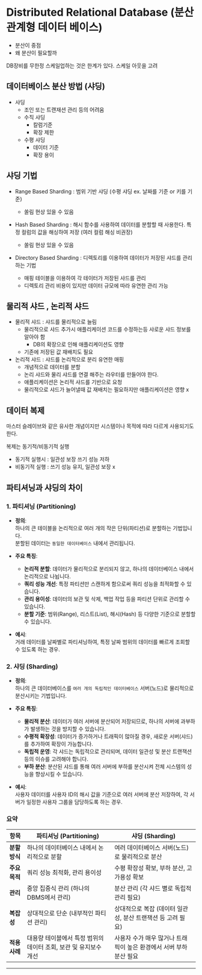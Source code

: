 # Distributed Relational Database (분산 관계형 데이터 베이스)

-   분산이 중점
-   왜 분산이 필요할까

DB장비를 무한정 스케일업하는 것은 한계가 있다. 스케일 아웃을 고려

## 데이터베이스 분산 방법 (샤딩)

-   샤딩
    -   조인 또는 트랜재션 관리 등의 어려움
    -   수직 샤딩
        -   칼럼기준
        -   확장 제한
    -   수평 샤딩
        -   데이터 기준
        -   확장 용이

## 샤딩 기법

-   Range Based Sharding : 범위 기반 샤딩 (수평 샤딩 ex. 날짜를 기준 or 키를 기준)

    -   쏠림 현상 있을 수 있음

-   Hash Based Sharding : 해시 함수를 사용하여 데이터를 분할할 때 사용한다. 특정 컬럼의 값을 해싱하여 저장 (여러 컬럼 해싱 비권장)

    -   쏠림 현상 있을 수 있음

-   Directory Based Sharding : 디렉토리를 이용하여 데이터가 저장된 샤드를 관리하는 기법
    -   매핑 테이블을 이용하여 각 테이터가 저장된 샤드를 관리
    -   디렉토리 관리 비용이 있지만 데이터 규모에 따라 유연한 관리 가능

## 물리적 샤드 , 논리적 샤드

-   물리적 샤드 : 샤드를 물리적으로 늘림
    -   물리적으로 샤드 추가시 애플리케이션 코드를 수정하는등 샤로운 샤드 정보를 알아야 함
        -   DB의 확장으로 인해 애플리케이션도 영향
    -   기존에 저장된 값 재배치도 필요
-   논리적 샤드 : 샤드를 논리적으로 분리 유연한 매핑
    -   개념적으로 데이터를 분할
    -   논리 샤드와 물리 샤드를 연결 해주는 라우터를 만들어야 한다.
    -   애플리케이션은 논리적 샤드를 기반으로 요청
    -   물리적으로 샤드가 늘어낼때 값 재배치는 필요하지만 애플리케이션은 영향 x

## 데이터 복제

마스터 슬레이브와 같은 유사한 개념이지만 시스템이나 목적에 따라 다르게 사용되기도 한다.

복제는 동기적/비동기적 실행

-   동기적 실행시 : 일관성 보장 쓰기 성능 저하
-   비동기적 실행 : 쓰기 성능 유지, 일관성 보장 x

## 파티셔닝과 샤딩의 차이

### 1. 파티셔닝 (Partitioning)

-   **정의**:  
    하나의 큰 테이블을 논리적으로 여러 개의 작은 단위(파티션)로 분할하는 기법입니다.  
    분할된 데이터는 `동일한 데이터베이스` 내에서 관리됩니다.

-   **주요 특징**:

    -   **논리적 분할**: 데이터가 물리적으로 분리되지 않고, 하나의 데이터베이스 내에서 논리적으로 나뉩니다.
    -   **쿼리 성능 개선**: 특정 파티션만 스캔하게 함으로써 쿼리 성능을 최적화할 수 있습니다.
    -   **관리 용이성**: 데이터의 보관 및 삭제, 백업 작업 등을 파티션 단위로 관리할 수 있습니다.
    -   **분할 기준**: 범위(Range), 리스트(List), 해시(Hash) 등 다양한 기준으로 분할할 수 있습니다.

-   **예시**:  
    거래 데이터를 날짜별로 파티셔닝하여, 특정 날짜 범위의 데이터를 빠르게 조회할 수 있도록 하는 경우.

### 2. 샤딩 (Sharding)

-   **정의**:  
    하나의 큰 데이터베이스를 `여러 개의 독립적인 데이터베이스` 서버(노드)로 물리적으로 분산시키는 기법입니다.

-   **주요 특징**:

    -   **물리적 분산**: 데이터가 여러 서버에 분산되어 저장되므로, 하나의 서버에 과부하가 발생하는 것을 방지할 수 있습니다.
    -   **수평적 확장성**: 데이터가 증가하거나 트래픽이 많아질 경우, 새로운 서버(샤드)를 추가하여 확장이 가능합니다.
    -   **독립적 운영**: 각 샤드는 독립적으로 관리되며, 데이터 일관성 및 분산 트랜잭션 등의 이슈를 고려해야 합니다.
    -   **부하 분산**: 분산된 샤드를 통해 여러 서버에 부하를 분산시켜 전체 시스템의 성능을 향상시킬 수 있습니다.

-   **예시**:  
    사용자 데이터를 사용자 ID의 해시 값을 기준으로 여러 서버에 분산 저장하여, 각 서버가 일정한 사용자 그룹을 담당하도록 하는 경우.

### 요약

| **항목**      | **파티셔닝 (Partitioning)**                                      | **샤딩 (Sharding)**                                                |
| ------------- | ---------------------------------------------------------------- | ------------------------------------------------------------------ |
| **분할 방식** | 하나의 데이터베이스 내에서 논리적으로 분할                       | 여러 데이터베이스 서버(노드)로 물리적으로 분산                     |
| **주요 목적** | 쿼리 성능 최적화, 관리 용이성                                    | 수평 확장성 확보, 부하 분산, 고가용성 확보                         |
| **관리**      | 중앙 집중식 관리 (하나의 DBMS에서 관리)                          | 분산 관리 (각 샤드 별로 독립적 관리 필요)                          |
| **복잡성**    | 상대적으로 단순 (내부적인 파티션 관리)                           | 상대적으로 복잡 (데이터 일관성, 분산 트랜잭션 등 고려 필요)        |
| **적용 사례** | 대용량 테이블에서 특정 범위의 데이터 조회, 보관 및 유지보수 개선 | 사용자 수가 매우 많거나 트래픽이 높은 환경에서 서버 부하 분산 필요 |

---
